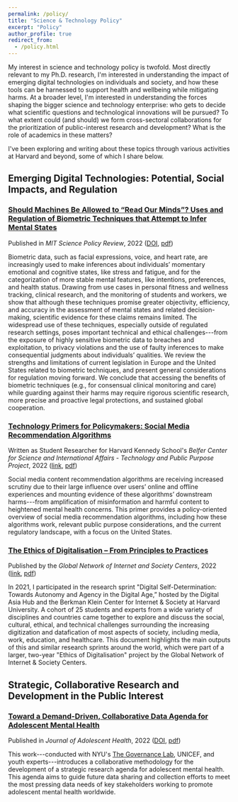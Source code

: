 ```yaml
---
permalink: /policy/
title: "Science & Technology Policy"
excerpt: "Policy"
author_profile: true
redirect_from: 
  - /policy.html
---
```


My interest in science and technology policy is twofold. Most directly relevant to my Ph.D. research, I'm interested in understanding the impact of emerging digital technologies on individuals and society, and how these tools can be harnessed to support health and wellbeing while mitigating harms. At a broader level, I'm interested in understanding the forces shaping the bigger science and technology enterprise: who gets to decide what scientific questions and technological innovations will be pursued? To what extent could (and should) we form cross-sectoral collaborations for the prioritization of public-interest research and development? What is the role of academics in these matters? 

I've been exploring and writing about these topics through various activities at Harvard and beyond, some of which I share below.

## Emerging Digital Technologies: Potential, Social Impacts, and Regulation

### [Should Machines Be Allowed to “Read Our Minds”? Uses and Regulation of Biometric Techniques that Attempt to Infer Mental States](https://doi.org/10.38105/spr.qy2iibrk72)
Published in *MIT Science Policy Review*, 2022 ([DOI](https://doi.org/10.38105/spr.qy2iibrk72), [pdf](https://conyvidal.github.io/files/VidalBustamante_etal_MITSPR_2022.pdf))       

Biometric data, such as facial expressions, voice, and heart rate, are increasingly used to make inferences about individuals’ momentary emotional and cognitive states, like stress and fatigue, and for the categorization of more stable mental features, like intentions, preferences, and health status. Drawing from use cases in personal fitness and wellness tracking, clinical research, and the monitoring of students and workers, we show that although these techniques promise greater objectivity, efficiency, and accuracy in the assessment of mental states and related decision-making, scientific evidence for these claims remains limited. The widespread use of these techniques, especially outside of regulated research settings, poses important technical and ethical challenges---from the exposure of highly sensitive biometric data to breaches and exploitation, to privacy violations and the use of faulty inferences to make consequential judgments about individuals’ qualities. We review the strengths and limitations of current legislation in Europe and the United States related to biometric techniques, and present general considerations for regulation moving forward. We conclude that accessing the benefits of biometric techniques (e.g., for consensual clinical monitoring and care) while guarding against their harms may require rigorous scientific research, more precise and proactive legal protections, and sustained global cooperation.


### [Technology Primers for Policymakers: Social Media Recommendation Algorithms](https://www.belfercenter.org/publication/technology-primer-social-media-recommendation-algorithms)
Written as Student Researcher for Harvard Kennedy School's *Belfer Center for Science and International Affairs - Technology and Public Purpose Project*, 2022 ([link](https://www.belfercenter.org/publication/technology-primer-social-media-recommendation-algorithms), [pdf](https://conyvidal.github.io/files/VidalBustamante_SMRA_TAPP_2022.pdf))    

Social media content recommendation algorithms are receiving increased scrutiny due to their large influence over users’ online and offline experiences and mounting evidence of these algorithms’ downstream
harms---from amplification of misinformation and harmful content to heightened mental health concerns. This primer provides a policy-oriented overview of social media recommendation algorithms, including how these algorithms work, relevant public purpose considerations, and the current regulatory landscape, with a focus on the United States.


### [The Ethics of Digitalisation – From Principles to Practices](https://www.hiig.de/en/project/the-ethics-of-digitalisation/)
Published by the *Global Network of Internet and Society Centers*, 2022 ([link](https://www.hiig.de/en/project/the-ethics-of-digitalisation/), [pdf](https://conyvidal.github.io/files/BKC_EthicsDigitilisation_2022.pdf))

In 2021, I participated in the research sprint "Digital Self-Determination: Towards Autonomy and Agency in the Digital Age,” hosted by the Digital Asia Hub and the Berkman Klein Center for Internet & Society at Harvard University. A cohort of 25 students and experts from a wide variety of disciplines and countries came together to explore and discuss the social, cultural, ethical, and technical challenges surrounding the increasing digitization and datafication of most aspects of society, including media, work, education, and healthcare. This document highlights the main outputs of this and similar research sprints around the world, which were part of a larger, two-year "Ethics of Digitalisation" project by the Global Network of Internet & Society Centers. 


## Strategic, Collaborative Research and Development in the Public Interest

### [Toward a Demand-Driven, Collaborative Data Agenda for Adolescent Mental Health](https://doi.org/10.1016/j.jadohealth.2022.05.027)
Published in *Journal of Adolescent Health*, 2022 ([DOI](https://doi.org/10.1016/j.jadohealth.2022.05.027), [pdf](https://conyvidal.github.io/files/Verhulst_etal_JAH_2022.pdf))        

This work---conducted with NYU's [The Governance Lab](https://thegovlab.org/), UNICEF, and youth experts---introduces a collaborative methodology for the development of a strategic research agenda for adolescent mental health. This agenda aims to guide future data sharing and collection efforts to meet the most pressing data needs of key stakeholders working to promote adolescent mental health worldwide.


